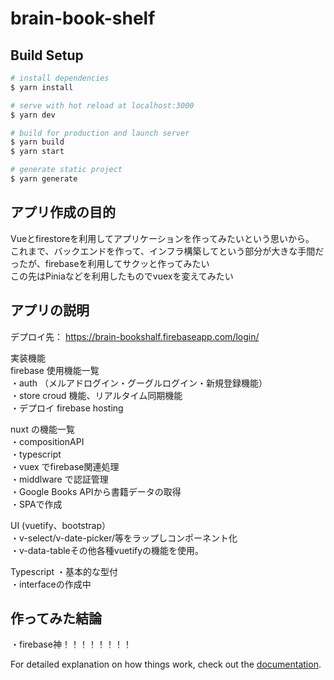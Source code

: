 # brain-book-shelf

## Build Setup

```bash
# install dependencies
$ yarn install

# serve with hot reload at localhost:3000
$ yarn dev

# build for production and launch server
$ yarn build
$ yarn start

# generate static project
$ yarn generate
```

## アプリ作成の目的

Vueとfirestoreを利用してアプリケーションを作ってみたいという思いから。  
これまで、バックエンドを作って、インフラ構築してという部分が大きな手間だったが、firebaseを利用してサクッと作ってみたい  
この先はPiniaなどを利用したものでvuexを変えてみたい  

## アプリの説明  
デプロイ先：
https://brain-bookshalf.firebaseapp.com/login/

実装機能  
firebase 使用機能一覧  
・auth （メルアドログイン・グーグルログイン・新規登録機能）  
・store croud 機能、リアルタイム同期機能   
・デプロイ firebase hosting  

nuxt の機能一覧  
・compositionAPI  
・typescript  
 ・vuex でfirebase関連処理  
・middlware で認証管理  
・Google Books APIから書籍データの取得  
・SPAで作成  

UI (vuetify、bootstrap）  
・v-select/v-date-picker/等をラップしコンポーネント化  
・v-data-tableその他各種vuetifyの機能を使用。  

Typescript
・基本的な型付  
・interfaceの作成中  
## 作ってみた結論
・firebase神！！！！！！！！


For detailed explanation on how things work, check out the [documentation](https://nuxtjs.org).

